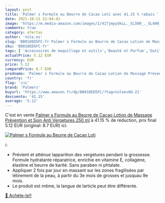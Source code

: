 ```yaml
---
layout: post
title: 'Palmer s Formule au Beurre de Cacao Loti avec 41.15 % rabais '
date: 2021-10-21 22:04:42
image: 'https://m.media-amazon.com/images/I/417jmpyUkLL._SL500_._SL400_.jpg'
comments: true
category: ofertas
author: 'tole.es'
slug: 'B0010ED5FC-fr Palmer s Formule au Beurre de Cacao Lotion de Massage...'
sku: 'B0010ED5FC-fr'
tags: [ 'Accessoires de maquillage et outils','Beauté et Parfum','Outils et accessoires','palmers', ]
actualPrice: 5.12 EUR
currency: EUR
price: 5.12
comparePrice: 8.7 EUR
prodname: 'Palmer s Formule au Beurre de Cacao Lotion de Massage Prévention et Soin Anti Vergetures 250 ml'
country: 'fr'
flag: '🇫🇷'
brand: 'Palmers'
buyurl: 'https://www.amazon.fr/dp/B0010ED5FC/?tag=tolees0d-21'
descuento: '41.15'
average: '5.12'
---
```


C'est en vente [Palmer s Formule au Beurre de Cacao Lotion de Massage Prévention et Soin Anti Vergetures 250 ml](https://www.amazon.fr/dp/B0010ED5FC/?tag=tolees0d-21)  à  41.15 % de réduction, prix final  5.12 EUR (original: 8.7 EUR) ici:

[![Palmer s Formule au Beurre de Cacao Loti](https://m.media-amazon.com/images/I/417jmpyUkLL._SL500_._SL400_.jpg)](https://www.amazon.fr/dp/B0010ED5FC/?tag=tolees0d-21)

ℹ️:

- Prévient et atténue lapparition des vergetures pendant la grossesse. Formule hydratante réparatrice, enrichie en vitamine E, collagène, élastine et beurre de karité. Sans paraben ni phtalate.
- Appliquer 2 fois par jour en massant sur les zones fragilisées par létirement de la peau, à partir du 3e mois de grosses et jusquau 9e mois.
- Le produit est même, la langue de larticle peut être différente.

[🛒 Achète-le!!](https://www.amazon.fr/dp/B0010ED5FC/?tag=tolees0d-21)
